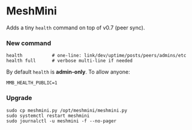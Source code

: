 # MeshMini

Adds a tiny `health` command on top of v0.7 (peer sync).

### New command
```
health           # one-line: link/dev/uptime/posts/peers/admins/etc
health full      # verbose multi-line if needed
```
By default `health` is **admin-only**. To allow anyone:
```
MMB_HEALTH_PUBLIC=1
```

### Upgrade
```
sudo cp meshmini.py /opt/meshmini/meshmini.py
sudo systemctl restart meshmini
sudo journalctl -u meshmini -f --no-pager
```
